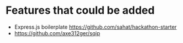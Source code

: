 # Features that could be added

- Express.js boilerplate https://github.com/sahat/hackathon-starter
- https://github.com/axe312ger/sqip
